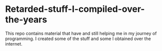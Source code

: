 # Retarded-stuff-I-compiled-over-the-years

This repo contains material that have and still helping me in my journey of programming. I created some of the stuff and some I obtained over the internet.
